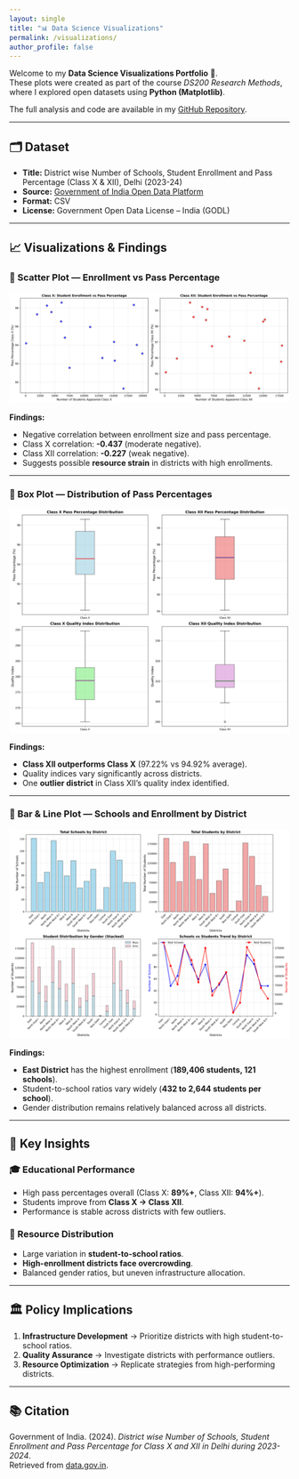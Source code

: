 ```yaml
---
layout: single
title: "📊 Data Science Visualizations"
permalink: /visualizations/
author_profile: false
---
```


Welcome to my **Data Science Visualizations Portfolio** 🎨.  
These plots were created as part of the course *DS200 Research Methods*, where I explored open datasets using **Python (Matplotlib)**.  

The full analysis and code are available in my [GitHub Repository](https://github.com/pesricha/datascience-visualization-project/).  

---

## 🗂 Dataset
- **Title:** District wise Number of Schools, Student Enrollment and Pass Percentage (Class X & XII), Delhi (2023-24)  
- **Source:** [Government of India Open Data Platform](https://www.data.gov.in/resource/district-wise-number-schoolsstudent-enrollment-and-pass-percentage-class-x-and-xii-delhi)  
- **Format:** CSV  
- **License:** Government Open Data License – India (GODL)  

---

## 📈 Visualizations & Findings

### 🔹 Scatter Plot — Enrollment vs Pass Percentage
![Scatter Plot](https://raw.githubusercontent.com/pesricha/datascience-visualization-project/main/plots/scatter_plot.png)

**Findings:**  
- Negative correlation between enrollment size and pass percentage.  
- Class X correlation: **-0.437** (moderate negative).  
- Class XII correlation: **-0.227** (weak negative).  
- Suggests possible **resource strain** in districts with high enrollments.  

---

### 🔹 Box Plot — Distribution of Pass Percentages
![Box Plot](https://raw.githubusercontent.com/pesricha/datascience-visualization-project/main/plots/box_plot.png)

**Findings:**  
- **Class XII outperforms Class X** (97.22% vs 94.92% average).  
- Quality indices vary significantly across districts.  
- One **outlier district** in Class XII’s quality index identified.  

---

### 🔹 Bar & Line Plot — Schools and Enrollment by District
![Bar or Line Plot](https://raw.githubusercontent.com/pesricha/datascience-visualization-project/main/plots/bar_line_plot.png)

**Findings:**  
- **East District** has the highest enrollment (**189,406 students, 121 schools**).  
- Student-to-school ratios vary widely (**432 to 2,644 students per school**).  
- Gender distribution remains relatively balanced across all districts.  

---

## 🧐 Key Insights

### 🎓 Educational Performance
- High pass percentages overall (Class X: **89%+**, Class XII: **94%+**).  
- Students improve from **Class X → Class XII**.  
- Performance is stable across districts with few outliers.  

### 🏫 Resource Distribution
- Large variation in **student-to-school ratios**.  
- **High-enrollment districts face overcrowding**.  
- Balanced gender ratios, but uneven infrastructure allocation.  

---

## 🏛 Policy Implications
1. **Infrastructure Development** → Prioritize districts with high student-to-school ratios.  
2. **Quality Assurance** → Investigate districts with performance outliers.  
3. **Resource Optimization** → Replicate strategies from high-performing districts.  

---

## 📚 Citation
Government of India. (2024). *District wise Number of Schools, Student Enrollment and Pass Percentage for Class X and XII in Delhi during 2023-2024*.  
Retrieved from [data.gov.in](https://www.data.gov.in/resource/district-wise-number-schoolsstudent-enrollment-and-pass-percentage-class-x-and-xii-delhi).  

